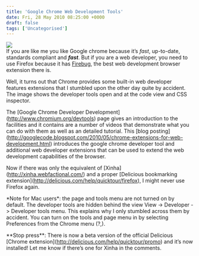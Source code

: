 ```yaml
---
title: 'Google Chrome Web Development Tools'
date: Fri, 28 May 2010 08:25:00 +0000
draft: false
tags: ['Uncategorised']
---
```


[![](https://blog.cpjobling.net/wp-content/uploads/2016/11/ce065-cr-developer.png?w=300)](https://blog.cpjobling.net/wp-content/uploads/2016/11/ce065-cr-developer.png)  
If you are like me you like Google chrome because it’s _fast_, up-to-date, standards compliant and **_fast_**. But if you are a web developer, you need to use Firefox because it has [Firebug](http://getfirebug.com/), the best web development browser extension there is.

Well, it turns out that Chrome provides some built-in web developer features extensions that I stumbled upon the other day quite by accident. The image shows the developer tools open and at the code view and CSS inspector.

The \[Google Chrome Developer Development\](http://www.chromium.org/devtools) page gives an introduction to the facilities and it contains are a number of videos that demonstrate what you can do with them as well as an detailed tutorial. This \[blog posting\](http://googlecode.blogspot.com/2010/05/chrome-extensions-for-web-development.html) introduces the google chrome developer tool and additional web developer extensions that can be used to extend the web development capabilities of the browser.

Now if there was only the equivalent of \[Xinha\](http://xinha.webfactional.com/) and a proper \[Delicious bookmarking extension\](http://delicious.com/help/quicktour/firefox), I might never use Firefox again.

\*Note for Mac users\*: the page and tools menu are not turned on by default. The developer tools are hidden behind the view View -> Developer -> Developer tools menu. This explains why I only stumbled across them by accident. You can turn on the tools and page menu in by selecting Preferences from the Chrome menu (?,).

\*\*Stop press\*\*: There is now a beta version of the official Delicious \[Chrome extension\](http://delicious.com/help/quicktour/promo) and it’s now installed! Let me know if there’s one for Xinha in the comments.